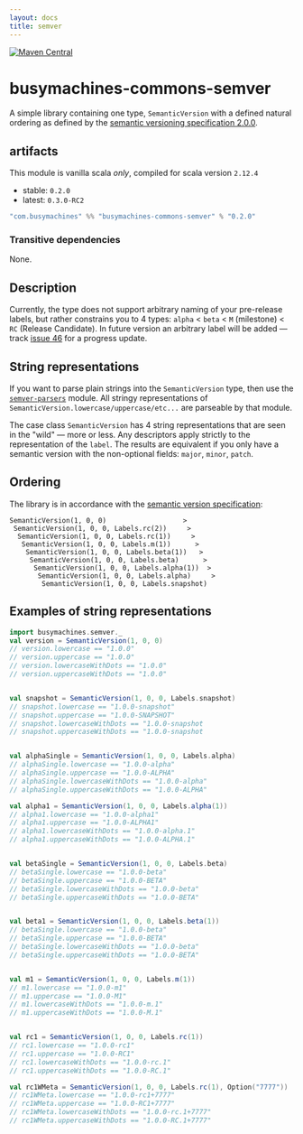 ```yaml
---
layout: docs
title: semver
---
```

[![Maven Central](https://img.shields.io/maven-central/v/com.busymachines/busymachines-commons-semver_2.12.svg)](https://maven-badges.herokuapp.com/maven-central/com.busymachines/busymachines-commons-semver_2.12)

# busymachines-commons-semver

A simple library containing one type, `SemanticVersion` with a defined natural ordering as defined by the [semantic versioning specification 2.0.0](http://semver.org/spec/v2.0.0.html#spec-item-11).

## artifacts

This module is vanilla scala _*only*_, compiled for scala version `2.12.4`

* stable: `0.2.0`
* latest: `0.3.0-RC2`

```scala
"com.busymachines" %% "busymachines-commons-semver" % "0.2.0"
```

### Transitive dependencies
None.

## Description

Currently, the type does not support arbitrary naming of your pre-release labels, but rather constrains you to 4 types: `alpha` < `beta` < `M` (milestone) < `RC` (Release Candidate). In future version an arbitrary label will be added — track [issue 46](https://github.com/busymachines/busymachines-commons/issues/46) for a progress update.

## String representations

If you want to parse plain strings into the `SemanticVersion` type, then use the [`semver-parsers`](../semver-parsers/README.md) module. All stringy representations of `SemanticVersion.lowercase/uppercase/etc...` are parseable by that module.

The case class `SemanticVersion` has 4 string representations that are seen in the "wild" — more or less. Any descriptors apply strictly to the representation of the `label`. The results are equivalent if you only have a semantic version with the non-optional fields: `major`, `minor`, `patch`.

## Ordering
The library is in accordance with the [semantic version specification](http://semver.org/spec/v2.0.0.html#spec-item-11):
```
SemanticVersion(1, 0, 0)                   >
 SemanticVersion(1, 0, 0, Labels.rc(2))     >
  SemanticVersion(1, 0, 0, Labels.rc(1))     >
   SemanticVersion(1, 0, 0, Labels.m(1))      >
    SemanticVersion(1, 0, 0, Labels.beta(1))   >
     SemanticVersion(1, 0, 0, Labels.beta)      >
      SemanticVersion(1, 0, 0, Labels.alpha(1))  >
       SemanticVersion(1, 0, 0, Labels.alpha)     >
        SemanticVersion(1, 0, 0, Labels.snapshot)
```

## Examples of string representations

```scala
import busymachines.semver._
val version = SemanticVersion(1, 0, 0)
// version.lowercase == "1.0.0"
// version.uppercase == "1.0.0"
// version.lowercaseWithDots == "1.0.0"
// version.uppercaseWithDots == "1.0.0"


val snapshot = SemanticVersion(1, 0, 0, Labels.snapshot)
// snapshot.lowercase == "1.0.0-snapshot"
// snapshot.uppercase == "1.0.0-SNAPSHOT"
// snapshot.lowercaseWithDots == "1.0.0-snapshot
// snapshot.uppercaseWithDots == "1.0.0-snapshot


val alphaSingle = SemanticVersion(1, 0, 0, Labels.alpha)
// alphaSingle.lowercase == "1.0.0-alpha"
// alphaSingle.uppercase == "1.0.0-ALPHA"
// alphaSingle.lowercaseWithDots == "1.0.0-alpha"
// alphaSingle.uppercaseWithDots == "1.0.0-ALPHA"

val alpha1 = SemanticVersion(1, 0, 0, Labels.alpha(1))
// alpha1.lowercase == "1.0.0-alpha1"
// alpha1.uppercase == "1.0.0-ALPHA1"
// alpha1.lowercaseWithDots == "1.0.0-alpha.1"
// alpha1.uppercaseWithDots == "1.0.0-ALPHA.1"


val betaSingle = SemanticVersion(1, 0, 0, Labels.beta)
// betaSingle.lowercase == "1.0.0-beta"
// betaSingle.uppercase == "1.0.0-BETA"
// betaSingle.lowercaseWithDots == "1.0.0-beta"
// betaSingle.uppercaseWithDots == "1.0.0-BETA"


val beta1 = SemanticVersion(1, 0, 0, Labels.beta(1))
// betaSingle.lowercase == "1.0.0-beta"
// betaSingle.uppercase == "1.0.0-BETA"
// betaSingle.lowercaseWithDots == "1.0.0-beta"
// betaSingle.uppercaseWithDots == "1.0.0-BETA"


val m1 = SemanticVersion(1, 0, 0, Labels.m(1))
// m1.lowercase == "1.0.0-m1"
// m1.uppercase == "1.0.0-M1"
// m1.lowercaseWithDots == "1.0.0-m.1"
// m1.uppercaseWithDots == "1.0.0-M.1"


val rc1 = SemanticVersion(1, 0, 0, Labels.rc(1))
// rc1.lowercase == "1.0.0-rc1"
// rc1.uppercase == "1.0.0-RC1"
// rc1.lowercaseWithDots == "1.0.0-rc.1"
// rc1.uppercaseWithDots == "1.0.0-RC.1"

val rc1WMeta = SemanticVersion(1, 0, 0, Labels.rc(1), Option("7777"))
// rc1WMeta.lowercase == "1.0.0-rc1+7777"
// rc1WMeta.uppercase == "1.0.0-RC1+7777"
// rc1WMeta.lowercaseWithDots == "1.0.0-rc.1+7777"
// rc1WMeta.uppercaseWithDots == "1.0.0-RC.1+7777"

```

